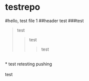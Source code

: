# testrepo
#hello, test file 1
##header test
###test
>test
>>test
>>>test
<br>
* test
retesting pushing
<br>
<br>
test 

